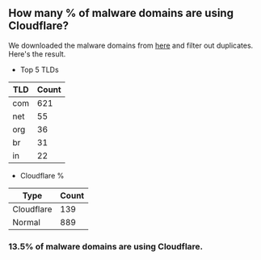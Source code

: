 ## How many % of malware domains are using Cloudflare?


We downloaded the malware domains from [here](https://urlhaus.abuse.ch) and filter out duplicates.
Here's the result.


[//]: # (start replacement)


- Top 5 TLDs

| TLD | Count |
| --- | --- |
| com | 621 |
| net | 55 |
| org | 36 |
| br | 31 |
| in | 22 |


- Cloudflare %

| Type | Count |
| --- | --- |
| Cloudflare | 139 |
| Normal | 889 |


### 13.5% of malware domains are using Cloudflare.
